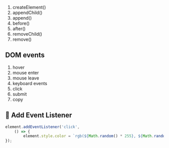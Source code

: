 1.  createElement()
2.  appendChild()
3.  append()
4.  before()
5.  after()
6.  removeChild()
7.  remove()

## DOM events

1.  hover
2.  mouse enter
3.  mouse leave
4.  keyboard events
5.  click
6.  submit
7.  copy

## 🤖 Add Event Listener

```js
element.addEventListener('click', 
	() => {
		element.style.color = `rgb(${Math.random() * 255}, ${Math.random() * 255}, ${Math.random() * 255})`;
});
```